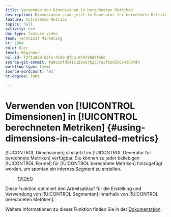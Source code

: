 ```yaml
---
title: Verwenden von Dimensionen in berechneten Metriken
description: Dimensionen sind jetzt im Generator für berechnete Metriken verfügbar. Sie können zu jeder beliebigen Formel für berechnete Metriken hinzugefügt werden, um spontan ein internes Segment zu erstellen.
feature: Calculated Metrics
topics: null
activity: use
doc-type: feature video
team: Technical Marketing
kt: 1904
role: User
level: Beginner
exl-id: f2f1a820-63fe-4c80-8fba-0f9c9687f56d
source-git-commit: fe861dfd541c1b9cb3b233fa3f56d55054305fd9
workflow-type: tm+mt
source-wordcount: '93'
ht-degree: 100%

---
```


# Verwenden von [!UICONTROL Dimensionen] in [!UICONTROL berechneten Metriken] {#using-dimensions-in-calculated-metrics}

[!UICONTROL Dimensionen] sind jetzt im [!UICONTROL Generator für berechnete Metriken] verfügbar. Sie können zu jeder beliebigen [!UICONTROL Formel] für [!UICONTROL berechnete Metriken] hinzugefügt werden, um spontan ein internes Segment zu erstellen.

>[!VIDEO](https://video.tv.adobe.com/v/23723/?quality=12)

Diese Funktion optimiert den Arbeitsablauf für die Erstellung und Verwendung von [!UICONTROL Segmenten] innerhalb von [!UICONTROL berechneten Metriken].

Weitere Informationen zu dieser Funktion finden Sie in der [Dokumentation](https://experienceleague.adobe.com/docs/analytics/components/calculated-metrics/calcmetric-workflow/cm-build-metrics.html?lang=de).
